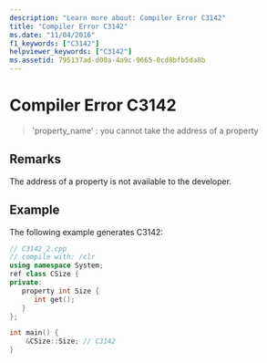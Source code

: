 ```yaml
---
description: "Learn more about: Compiler Error C3142"
title: "Compiler Error C3142"
ms.date: "11/04/2016"
f1_keywords: ["C3142"]
helpviewer_keywords: ["C3142"]
ms.assetid: 795137ad-d00a-4a9c-9665-0cd8bfb5da8b
---
```

# Compiler Error C3142

> 'property_name' : you cannot take the address of a property

## Remarks

The address of a property is not available to the developer.

## Example

The following example generates C3142:

```cpp
// C3142_2.cpp
// compile with: /clr
using namespace System;
ref class CSize {
private:
   property int Size {
      int get();
   }
};

int main() {
    &CSize::Size; // C3142
}
```
